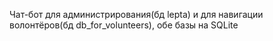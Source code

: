 Чат-бот для администрирования(бд lepta) и для навигации волонтёров(бд db_for_volunteers), обе базы на SQLite

